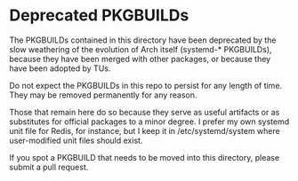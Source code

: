 # Deprecated PKGBUILDs

The PKGBUILDs contained in this directory have been deprecated by the slow
weathering of the evolution of Arch itself (systemd-* PKGBUILDs), because
they have been merged with other packages, or because they have been adopted
by TUs.

Do not expect the PKGBUILDs in this repo to persist for any length of time.
They may be removed permanently for any reason.

Those that remain here do so because they serve as useful artifacts or as
substitutes for official packages to a minor degree. I prefer my own systemd
unit file for Redis, for instance, but I keep it in /etc/systemd/system
where user-modified unit files should exist.

If you spot a PKGBUILD that needs to be moved into this directory, please
submit a pull request.